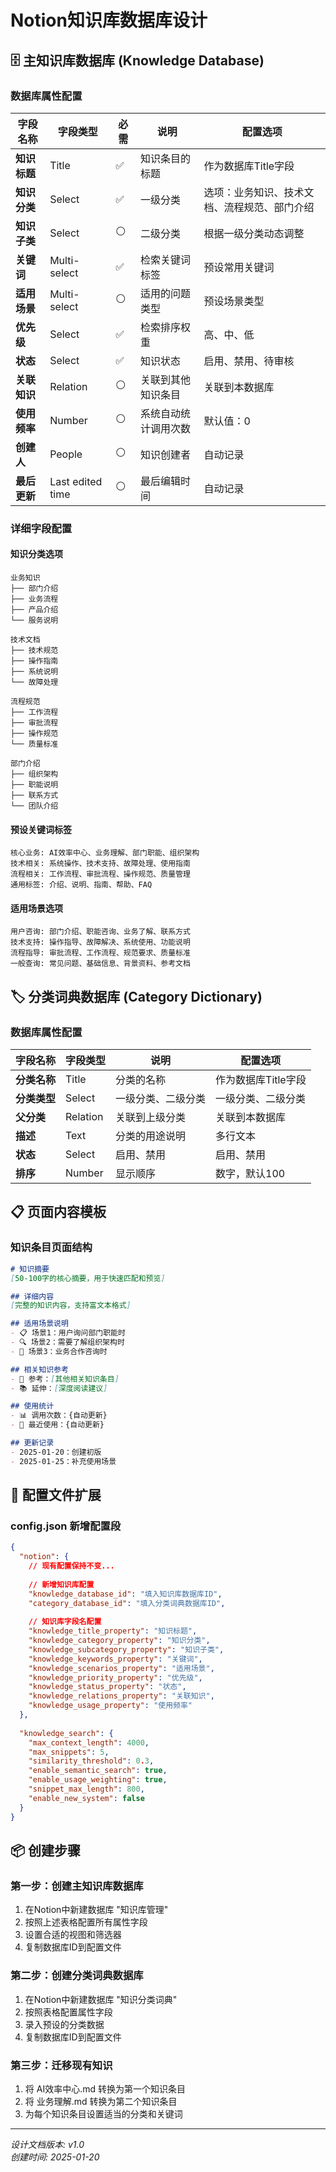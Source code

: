 # Notion知识库数据库设计

## 🗄️ 主知识库数据库 (Knowledge Database)

### 数据库属性配置

| 字段名称 | 字段类型 | 必需 | 说明 | 配置选项 |
|---------|---------|------|------|----------|
| **知识标题** | Title | ✅ | 知识条目的标题 | 作为数据库Title字段 |
| **知识分类** | Select | ✅ | 一级分类 | 选项：业务知识、技术文档、流程规范、部门介绍 |
| **知识子类** | Select | ⚪ | 二级分类 | 根据一级分类动态调整 |
| **关键词** | Multi-select | ✅ | 检索关键词标签 | 预设常用关键词 |
| **适用场景** | Multi-select | ⚪ | 适用的问题类型 | 预设场景类型 |
| **优先级** | Select | ✅ | 检索排序权重 | 高、中、低 |
| **状态** | Select | ✅ | 知识状态 | 启用、禁用、待审核 |
| **关联知识** | Relation | ⚪ | 关联到其他知识条目 | 关联到本数据库 |
| **使用频率** | Number | ⚪ | 系统自动统计调用次数 | 默认值：0 |
| **创建人** | People | ⚪ | 知识创建者 | 自动记录 |
| **最后更新** | Last edited time | ⚪ | 最后编辑时间 | 自动记录 |

### 详细字段配置

#### 知识分类选项
```
业务知识
├── 部门介绍
├── 业务流程  
├── 产品介绍
└── 服务说明

技术文档
├── 技术规范
├── 操作指南
├── 系统说明
└── 故障处理

流程规范
├── 工作流程
├── 审批流程
├── 操作规范
└── 质量标准

部门介绍
├── 组织架构
├── 职能说明
├── 联系方式
└── 团队介绍
```

#### 预设关键词标签
```
核心业务: AI效率中心、业务理解、部门职能、组织架构
技术相关: 系统操作、技术支持、故障处理、使用指南
流程相关: 工作流程、审批流程、操作规范、质量管理
通用标签: 介绍、说明、指南、帮助、FAQ
```

#### 适用场景选项
```
用户咨询: 部门介绍、职能咨询、业务了解、联系方式
技术支持: 操作指导、故障解决、系统使用、功能说明
流程指导: 审批流程、工作流程、规范要求、质量标准
一般查询: 常见问题、基础信息、背景资料、参考文档
```

## 🏷️ 分类词典数据库 (Category Dictionary)

### 数据库属性配置

| 字段名称 | 字段类型 | 说明 | 配置选项 |
|---------|---------|------|----------|
| **分类名称** | Title | 分类的名称 | 作为数据库Title字段 |
| **分类类型** | Select | 一级分类、二级分类 | 一级分类、二级分类 |
| **父分类** | Relation | 关联到上级分类 | 关联到本数据库 |
| **描述** | Text | 分类的用途说明 | 多行文本 |
| **状态** | Select | 启用、禁用 | 启用、禁用 |
| **排序** | Number | 显示顺序 | 数字，默认100 |

## 📋 页面内容模板

### 知识条目页面结构
```markdown
# 知识摘要
[50-100字的核心摘要，用于快速匹配和预览]

## 详细内容
[完整的知识内容，支持富文本格式]

## 适用场景说明
- 📋 场景1：用户询问部门职能时
- 🔍 场景2：需要了解组织架构时  
- 💼 场景3：业务合作咨询时

## 相关知识参考
- 🔗 参考：[其他相关知识条目]
- 📚 延伸：[深度阅读建议]

## 使用统计
- 📊 调用次数：{自动更新}
- 📅 最近使用：{自动更新}

## 更新记录
- 2025-01-20：创建初版
- 2025-01-25：补充使用场景
```

## 🔧 配置文件扩展

### config.json 新增配置段
```json
{
  "notion": {
    // 现有配置保持不变...
    
    // 新增知识库配置
    "knowledge_database_id": "填入知识库数据库ID",
    "category_database_id": "填入分类词典数据库ID",
    
    // 知识库字段名配置
    "knowledge_title_property": "知识标题",
    "knowledge_category_property": "知识分类", 
    "knowledge_subcategory_property": "知识子类",
    "knowledge_keywords_property": "关键词",
    "knowledge_scenarios_property": "适用场景",
    "knowledge_priority_property": "优先级",
    "knowledge_status_property": "状态",
    "knowledge_relations_property": "关联知识",
    "knowledge_usage_property": "使用频率"
  },
  
  "knowledge_search": {
    "max_context_length": 4000,
    "max_snippets": 5,
    "similarity_threshold": 0.3,
    "enable_semantic_search": true,
    "enable_usage_weighting": true,
    "snippet_max_length": 800,
    "enable_new_system": false
  }
}
```

## 📦 创建步骤

### 第一步：创建主知识库数据库
1. 在Notion中新建数据库 "知识库管理"
2. 按照上述表格配置所有属性字段
3. 设置合适的视图和筛选器
4. 复制数据库ID到配置文件

### 第二步：创建分类词典数据库
1. 在Notion中新建数据库 "知识分类词典"
2. 按照表格配置属性字段
3. 录入预设的分类数据
4. 复制数据库ID到配置文件

### 第三步：迁移现有知识
1. 将 AI效率中心.md 转换为第一个知识条目
2. 将 业务理解.md 转换为第二个知识条目
3. 为每个知识条目设置适当的分类和关键词

---

*设计文档版本: v1.0*  
*创建时间: 2025-01-20* 